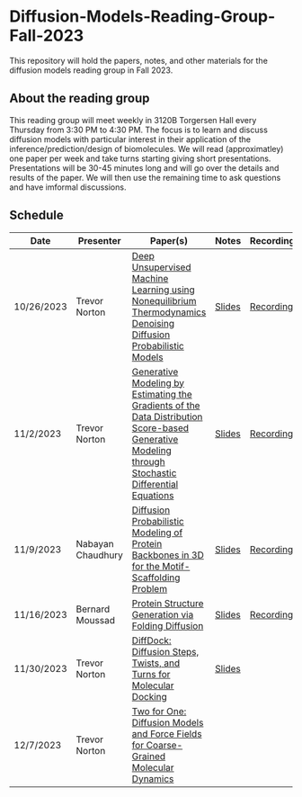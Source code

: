 # Diffusion-Models-Reading-Group-Fall-2023

This repository will hold the papers, notes, and other materials for the diffusion models reading group in Fall 2023.

## About the reading group

This reading group will meet weekly in 3120B Torgersen Hall every Thursday from 3:30 PM to 4:30 PM. The focus is to learn and discuss diffusion models with particular interest in their application of the inference/prediction/design of biomolecules. We will read (approximatley) one paper per week and take turns starting giving short presentations. Presentations will be 30-45 minutes long and will go over the details and results of the paper. We will then use the remaining time to ask questions and have imformal discussions.

## Schedule

| Date     | Presenter   | Paper(s)| Notes | Recording |
|----------|-------------|---------|-------|-----------|
|10/26/2023|Trevor Norton|[Deep Unsupervised Machine Learning using Nonequilibrium Thermodynamics](./Papers/Sohl-Dickstein%20et%20al.%20-%202015%20-%20Deep%20Unsupervised%20Learning%20using%20Nonequilibrium%20Th.pdf) <br> [Denoising Diffusion Probabilistic Models](./Papers/Ho%20et%20al.%20-%202020%20-%20Denoising%20Diffusion%20Probabilistic%20Models.pdf)| [Slides](./Notes%20and%20Presentations/Week%201/Week1.pdf) | [Recording](https://virginiatech.zoom.us/rec/share/kXO_DSjH8CSWoQWPWzbczLPHY6409ZRihmAgaL40gzpArYONu-W7RCP8G-yrTmud.SYFCDucCGmziBNwf)
|11/2/2023|Trevor Norton| [Generative Modeling by Estimating the Gradients of the Data Distribution](./Papers/Song%20and%20Ermon%20-%202019%20-%20Generative%20Modeling%20by%20Estimating%20Gradients%20of%20the.pdf) <br> [Score-based Generative Modeling through Stochastic Differential Equations](./Papers/Song%20et%20al.%20-%202020%20-%20Score-Based%20Generative%20Modeling%20through%20Stochastic.pdf)| [Slides](./Notes%20and%20Presentations/Week%202/Week2.pdf) | [Recording](https://virginiatech.zoom.us/rec/share/xW-SoD5A1V87eophm0u7fYH_h47bEnQftoVpA6ldxaa92ZyRCgI_lZspUQC2_orq.KMb2vqU586UIoHAU)
|11/9/2023 | Nabayan Chaudhury | [Diffusion Probabilistic Modeling of Protein Backbones in 3D for the Motif-Scaffolding Problem](./Papers/Trippe%20et%20al.%20-%202023%20-%20Diffusion%20probabilistic%20modeling%20of%20protein%20backbo.pdf) | [Slides](./Notes%20and%20Presentations/Week%203/DIFFUSION%20PROBABILISTIC%20MODELING%20OF%20PROTEIN%20BACKBONES%20IN%203D%20FOR%20THE%20MOTIF-SCAFFOLDING%20PROBLEM.pdf) | [Recording](https://virginiatech.zoom.us/rec/share/DDK7Tzn_Y_SI3CzIdK1xHLYD8KdrNjLbX3zr95lGpR1WYollS3wsM8ZRDlW_bswX.8Wp-dXA1aIfITV2V) 
|11/16/2023 | Bernard Moussad | [Protein Structure Generation via Folding Diffusion](./Papers/Wu%20et%20al.%20-%202022%20-%20Protein%20structure%20generation%20via%20folding%20diffusion.pdf) | [Slides](./Notes%20and%20Presentations/Week%204/Protein%20structure%20generation%20via%20folding%20diffusion.pdf) | [Recording](https://virginiatech.zoom.us/rec/share/UiBSjU_eL--E-LB5c99Xa8rXU5UuPGM8aa-MAtZNC38JFdr3aFuRiwAKSoEM4YCM.n2vB3man7cIsmWSa)
|11/30/2023| Trevor Norton | [DiffDock: Diffusion Steps, Twists, and Turns for Molecular Docking](./Papers/Corso%20et%20al.%20-%202023%20-%20DiffDock%20Diffusion%20Steps,%20Twists,%20and%20Turns%20for%20M.pdf)| [Slides](./Notes%20and%20Presentations/Week%205/Week5.pdf) |
|12/7/2023| Trevor Norton | [Two for One: Diffusion Models and Force Fields for Coarse-Grained Molecular Dynamics](./Papers/Arts%20et%20al.%20-%202023%20-%20Two%20for%20One%20Diffusion%20Models%20and%20Force%20Fields%20for.pdf) | |


